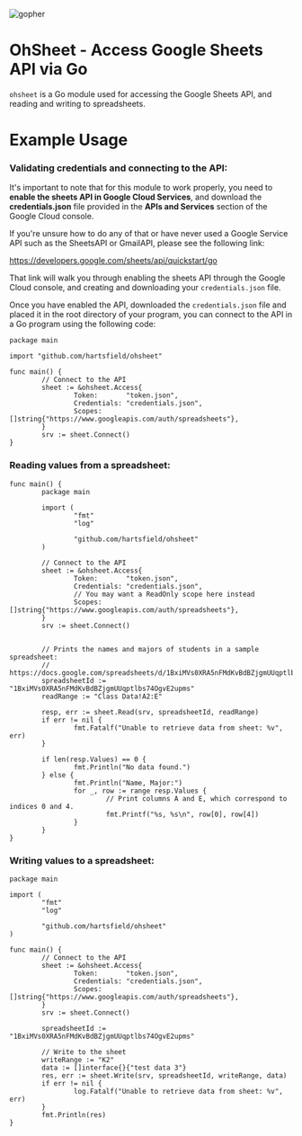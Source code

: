 <!-- Package ohsheet is a Go library for reading and writing data to/from Google -->
<!-- Sheets using the Google Sheets API -->

<!-- Copyright (c) 2023 J. Hartsfield -->

<!-- Permission is hereby granted, free of charge, to any person obtaining a copy -->
<!-- of this software and associated documentation files (the "Software"), to deal -->
<!-- in the Software without restriction, including without limitation the rights -->
<!-- to use, copy, modify, merge, publish, distribute, sublicense, and/or sell -->
<!-- copies of the Software, and to permit persons to whom the Software is -->
<!-- furnished to do so, subject to the following conditions: -->

<!-- The above copyright notice and this permission notice shall be included in all -->
<!-- copies or substantial portions of the Software. -->

<!-- THE SOFTWARE IS PROVIDED "AS IS", WITHOUT WARRANTY OF ANY KIND, EXPRESS OR -->
<!-- IMPLIED, INCLUDING BUT NOT LIMITED TO THE WARRANTIES OF MERCHANTABILITY, -->
<!-- FITNESS FOR A PARTICULAR PURPOSE AND NONINFRINGEMENT. IN NO EVENT SHALL THE -->
<!-- AUTHORS OR COPYRIGHT HOLDERS BE LIABLE FOR ANY CLAIM, DAMAGES OR OTHER -->
<!-- LIABILITY, WHETHER IN AN ACTION OF CONTRACT, TORT OR OTHERWISE, ARISING FROM, -->
<!-- OUT OF OR IN CONNECTION WITH THE SOFTWARE OR THE USE OR OTHER DEALINGS IN THE -->
<!-- SOFTWARE. -->
![gopher](https://github.com/hartsfield/ohsheet/blob/master/gophersheet.png?raw=true)

# OhSheet - Access Google Sheets API via Go

`ohsheet` is a Go module used for accessing the Google Sheets API, 
and reading and writing to spreadsheets.

# Example Usage

### Validating credentials and connecting to the API:

It's important to note that for this module to work properly, you need to 
**enable the sheets API in Google Cloud Services**, and download the 
**credentials.json** file provided in the **APIs and Services** section of the
Google Cloud console.

If you're unsure how to do any of that or have never used a Google Service API 
such as the SheetsAPI or GmailAPI, please see the following link:

https://developers.google.com/sheets/api/quickstart/go

That link will walk you through enabling the sheets API through the Google 
Cloud console, and creating and downloading your `credentials.json` file.

Once you have enabled the API, downloaded the `credentials.json` file and 
placed it in the root directory of your program, you can connect to the API in 
a Go program using the following code:

```
package main

import "github.com/hartsfield/ohsheet"

func main() {                                                                          
        // Connect to the API                                                          
        sheet := &ohsheet.Access{                                                      
                Token:       "token.json",                                             
                Credentials: "credentials.json",                                       
                Scopes:      []string{"https://www.googleapis.com/auth/spreadsheets"}, 
        }                                                                              
        srv := sheet.Connect()                                                         
}
```

### Reading values from a spreadsheet:

```
func main() {                                                                          
        package main

        import (
                "fmt"
                "log"

                "github.com/hartsfield/ohsheet"
        )

        // Connect to the API                                                          
        sheet := &ohsheet.Access{                                                      
                Token:       "token.json",                                             
                Credentials: "credentials.json",                                       
                // You may want a ReadOnly scope here instead
                Scopes:      []string{"https://www.googleapis.com/auth/spreadsheets"}, 
        }                                                                              
        srv := sheet.Connect()                                                         


        // Prints the names and majors of students in a sample spreadsheet:
        // https://docs.google.com/spreadsheets/d/1BxiMVs0XRA5nFMdKvBdBZjgmUUqptlbs74OgvE2upms/edit
        spreadsheetId := "1BxiMVs0XRA5nFMdKvBdBZjgmUUqptlbs74OgvE2upms"
        readRange := "Class Data!A2:E"
        
        resp, err := sheet.Read(srv, spreadsheetId, readRange)
        if err != nil {
                fmt.Fatalf("Unable to retrieve data from sheet: %v", err)
        }

        if len(resp.Values) == 0 {
                fmt.Println("No data found.")
        } else {
                fmt.Println("Name, Major:")
                for _, row := range resp.Values {
                        // Print columns A and E, which correspond to indices 0 and 4.
                        fmt.Printf("%s, %s\n", row[0], row[4])
                }
        }
}
```

### Writing values to a spreadsheet:

```
package main

import (
        "fmt"
        "log"

        "github.com/hartsfield/ohsheet"
)

func main() {                                                                          
        // Connect to the API                                                          
        sheet := &ohsheet.Access{                                                      
                Token:       "token.json",                                             
                Credentials: "credentials.json",                                       
                Scopes:      []string{"https://www.googleapis.com/auth/spreadsheets"}, 
        }                                                                              
        srv := sheet.Connect()                                                         

        spreadsheetId := "1BxiMVs0XRA5nFMdKvBdBZjgmUUqptlbs74OgvE2upms"

        // Write to the sheet
        writeRange := "K2"
        data := []interface{}{"test data 3"}
        res, err := sheet.Write(srv, spreadsheetId, writeRange, data)
        if err != nil {
                log.Fatalf("Unable to retrieve data from sheet: %v", err)
        }
        fmt.Println(res)
}
```
